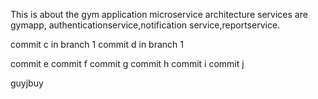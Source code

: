 This is about the gym application
microservice architecture
services are gymapp, authenticationservice,notification service,reportservice.

commit c in branch 1
commit d in branch 1




commit e
commit f
commit g
commit h
commit i
commit j


guyjbuy